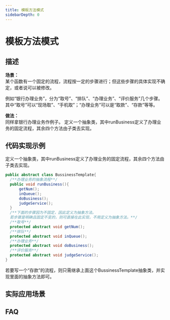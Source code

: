 ```yaml
---
title: 模板方法模式
sidebarDepth: 0
---
```


# 模板方法模式

## 描述
**场景：**  
某个函数有一个固定的流程，流程按一定的步骤进行；但这些步骤的具体实现不确定，或者说可以被修改。

例如“银行办理业务”，分为“取号”、“排队”、“办理业务”、“评价服务”几个步骤。其中“取号”可以“现场取”、“手机取”；“办理业务”可以是“取款”、“存款”等等。

**做法：**  
同样拿银行办理业务作例子。
定义一个抽象类，其中runBusiness定义了办理业务的固定流程，其余四个方法由子类去实现。

## 代码实现示例

定义一个抽象类，其中runBusiness定义了办理业务的固定流程，其余四个方法由子类去实现。
```java
public abstract class BussinessTemplate{
  /**办理业务的抽象流程**/
  public void runBusiness(){
      getNum();
      inQueue();
      doBusiness();
      judgeService();
  }
  /**下面的步骤因为不固定，因此定义为抽象方法。
  若步骤是明确且固定不变的，则可直接在此实现，不用定义为抽象方法。**/
  /**取号**/
  protected abstract void getNum();
  /**排队**/
  protected abstract void inQueue();
  /**办理业务**/
  protected abstract void doBusiness();
  /**评价服务**/
  protected abstract void judgeService();
}

```
若要写一个“存款”的流程，则只需继承上面这个BussinessTemplate抽象类，并实现里面的抽象方法即可。

## 实际应用场景

## FAQ